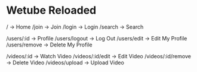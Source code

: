 # Wetube Reloaded

/ -> Home
/join -> Join
/login -> Login
/search -> Search

/users/:id -> Profile
/users/logout -> Log Out
/users/edit -> Edit My Profile
/users/remove -> Delete My Profile

/videos/:id -> Watch Video
/videos/:id/edit -> Edit Video
/videos/:id/remove -> Delete Video
/videos/upload -> Upload Video
